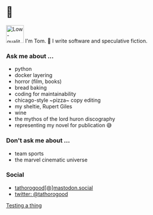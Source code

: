 # 🫥

<img src="https://user-images.githubusercontent.com/1092941/199336710-5b6eda82-5f17-406a-a5b9-e6ecb8d4844e.gif" height="48" width="48" alt="Low-quality gif of @tomthorogood flashing a peace sign wearing bright clothing in front of his guitars."> I'm Tom. 👋 I write software and speculative fiction.


### Ask me about ...

- python
- docker layering
- horror (film, books)
- bread baking
- coding for maintainability
- chicago-style ~pizza~ copy editing
- my sheltie, Rupert Giles
- wine
- the mythos of the lord huron discography
- representing my novel for publication 😅

### Don't ask me about ...

- team sports
- the marvel cinematic universe

### Social

- <a rel="me" href="https://mastodon.social/@tathorogood">tathorogood[@]mastodon.social</a>
- <a href="https://twitter.com/tathorogood">twitter: @tathorogood</a>

<a href="https://github.com" rel="me">Testing a thing</a>
